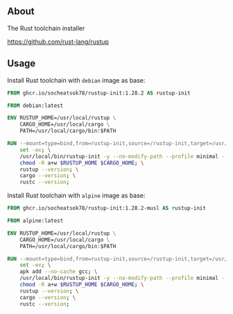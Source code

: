 ## About

The Rust toolchain installer

https://github.com/rust-lang/rustup

## Usage

Install Rust toolchain with `debian` image as base:
```Dockerfile
FROM ghcr.io/socheatsok78/rustup-init:1.28.2 AS rustup-init

FROM debian:latest

ENV RUSTUP_HOME=/usr/local/rustup \
    CARGO_HOME=/usr/local/cargo \
    PATH=/usr/local/cargo/bin:$PATH

RUN --mount=type=bind,from=rustup-init,source=/rustup-init,target=/usr/local/bin/rustup-init \
    set -ex; \
    /usr/local/bin/rustup-init -y --no-modify-path --profile minimal --default-toolchain stable; \
    chmod -R a+w $RUSTUP_HOME $CARGO_HOME; \
    rustup --version; \
    cargo --version; \
    rustc --version;
```

Install Rust toolchain with `alpine` image as base:
```Dockerfile
FROM ghcr.io/socheatsok78/rustup-init:1.28.2-musl AS rustup-init

FROM alpine:latest

ENV RUSTUP_HOME=/usr/local/rustup \
    CARGO_HOME=/usr/local/cargo \
    PATH=/usr/local/cargo/bin:$PATH 

RUN --mount=type=bind,from=rustup-init,source=/rustup-init,target=/usr/local/bin/rustup-init \
    set -ex; \
    apk add --no-cache gcc; \
    /usr/local/bin/rustup-init -y --no-modify-path --profile minimal --default-toolchain stable; \
    chmod -R a+w $RUSTUP_HOME $CARGO_HOME; \
    rustup --version; \
    cargo --version; \
    rustc --version;
```
